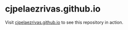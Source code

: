# cjpelaezrivas.github.io

Visit [cjpelaezrivas.github.io](http://cjpelaezrivas.tk) to see this repository in action.
